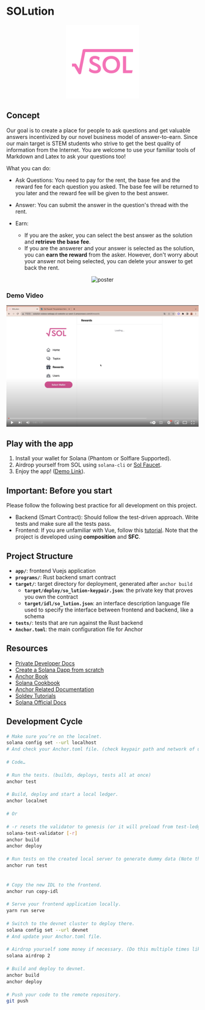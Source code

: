 # SOLution

<p align="center">
  <img src="./app/public/android-chrome-192x192.png" />
</p>

## Concept

Our goal is to create a place for people to ask questions and get valuable answers incentivized by our novel business model of answer-to-earn. Since our main target is STEM students who strive to get the best quality of information from the Internet. You are welcome to use your familiar tools of Markdown and Latex to ask your questions too!

What you can do:

* Ask Questions: You need to pay for the rent, the base fee and the reward fee for each question you asked. The base fee will be returned to you later and the reward fee will be given to the best answer.

* Answer: You can submit the answer in the question's thread with the rent.

* Earn:
  * If you are the asker, you can select the best answer as the solution and **retrieve the base fee**.
  * If you are the answerer and your answer is selected as the solution, you can **earn the reward** from the asker. However, don't worry about your answer not being selected, you can delete your answer to get back the rent.

<p align="center">
<img src="https://assets.akaswap.com/ipfs/QmWcdx2MKkDnPEPdopRnTih1DpgykNt3N3xea7PFVevX1T" alt="poster" width="500"/>
</p>

### Demo Video

[![SOLution Demo Video](./assets/Screenshot.png)](https://www.youtube.com/watch?v=eipn0sjSXEc)

## Play with the app

1. Install your wallet for Solana (Phantom or Solflare Supported).
2. Airdrop yourself from SOL using `solana-cli` or [Sol Faucet](solfaucet.com).
3. Enjoy the app! ([Demo Link](http://solution.dingbading.com)).

## Important: Before you start

Please follow the following best practice for all development on this project.

- Backend (Smart Contract): Should follow the test-driven approach. Write tests and make sure all the tests pass.
- Frontend: If you are unfamiliar with Vue, follow this [tutorial](https://vuejs.org/tutorial/#step-1). Note that the project is developed using **composition** and **SFC**.

## Project Structure

* **`app/`**: frontend Vuejs application
* **`programs/`**: Rust backend smart contract
* **`target/`**: target directory for deployment, generated after `anchor build`
  * **`target/deploy/so_lution-keypair.json`**: the private key that proves you own the contract
  * **`target/idl/so_lution.json`**: an interface description language file used to specify the interface between frontend and backend, like a schema
* **`tests/`**: tests that are run against the Rust backend
* **`Anchor.toml`**: the main configuration file for Anchor

## Resources

* [Private Developer Docs](https://hackmd.io/vNTooMzwQ_uJdSPPijLu0w)
* [Create a Solana Dapp from scratch](https://lorisleiva.com/create-a-solana-dapp-from-scratch)
* [Anchor Book](https://book.anchor-lang.com/introduction/introduction.html)
* [Solana Cookbook](https://solanacookbook.com/#contributing)
* [Anchor Related Documentation](https://github.com/project-serum/anchor)
* [Soldev Tutorials](https://soldev.app/library/tutorials)
* [Solana Official Docs](https://docs.solana.com)

## Development Cycle

```bash
# Make sure you’re on the localnet.
solana config set --url localhost
# And check your Anchor.toml file. (check keypair path and network of use)

# Code…

# Run the tests. (builds, deploys, tests all at once)
anchor test

# Build, deploy and start a local ledger.
anchor localnet

# Or

# -r resets the validator to genesis (or it will preload from test-ledger/)
solana-test-validator [-r]
anchor build
anchor deploy

# Run tests on the created local server to generate dummy data (Note that it will probably fail if your validator is not freshly created)
anchor run test


# Copy the new IDL to the frontend.
anchor run copy-idl

# Serve your frontend application locally.
yarn run serve

# Switch to the devnet cluster to deploy there.
solana config set --url devnet
# And update your Anchor.toml file.

# Airdrop yourself some money if necessary. (Do this multiple times likely need 2 ~ 4)
solana airdrop 2

# Build and deploy to devnet.
anchor build
anchor deploy

# Push your code to the remote repository.
git push
```
